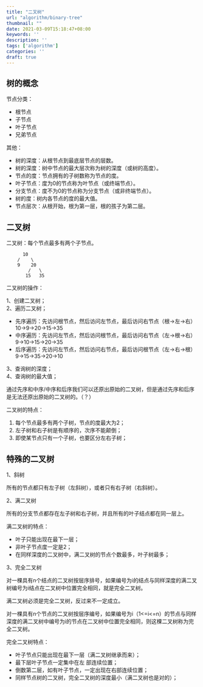 ```yaml
---
title: "二叉树"
url: "algorithm/binary-tree"
thumbnail: ""
date: 2021-03-09T15:18:47+08:00
keywords: ''
description: ''
tags: ['algorithm']
categories: ''
draft: true
---
```


## 树的概念

节点分类：

- 根节点  
- 子节点  
- 叶子节点  
- 兄弟节点  

其他：

- 树的深度：从根节点到最底层节点的层数。
- 树的深度：树中节点的最大层次称为树的深度（或树的高度）。  
- 节点的度：节点拥有的子树数称为节点的度。  
- 叶子节点：度为0的节点称为叶节点（或终端节点）。  
- 分支节点：度不为0的节点称为分支节点（或非终端节点）。  
- 树的度：树内各节点的度的最大值。  
- 节点层次：从根开始，根为第一层，根的孩子为第二层。 

## 二叉树

二叉树：每个节点最多有两个子节点。
```
      10
    /    \
    9    20
        /   \
       15   35
```

二叉树的操作： 

1、创建二叉树；    
2、遍历二叉树；    

- 先序遍历：先访问根节点，然后访问左节点，最后访问右节点（根->左->右）10->9->20->15->35  
- 中序遍历：先访问左节点，然后访问根节点，最后访问右节点（左->根->右）9->10->15->20->35  
- 后序遍历：先访问左节点，然后访问右节点，最后访问根节点（左->右->根）9->15->35->20->10  

3、查询树的深度；  
4、查询树的最大值；  

通过先序和中序/中序和后序我们可以还原出原始的二叉树，但是通过先序和后序是无法还原出原始的二叉树的。（？）

二叉树的特点：  

1. 每个节点最多有两个子树，节点的度最大为2；  
2. 左子树和右子树是有顺序的，次序不能颠倒；  
3. 即使某节点只有一个子树，也要区分左右子树；  

## 特殊的二叉树

1、斜树 

所有的节点都只有左子树（左斜树），或者只有右子树（右斜树）。

2、满二叉树  

所有的分支节点都存在左子树和右子树，并且所有的叶子结点都在同一层上。

满二叉树的特点：

- 叶子只能出现在最下一层；
- 非叶子节点度一定是2；
- 在同样深度的二叉树中，满二叉树的节点个数最多，叶子树最多；

3、完全二叉树  

对一棵具有n个结点的二叉树按层序排号，如果编号为i的结点与同样深度的满二叉树编号为i结点在二叉树中位置完全相同，就是完全二叉树。

满二叉树必须是完全二叉树，反过来不一定成立。  

对一棵具有n个节点的二叉树按层序编号，如果编号为i（1<=i<=n）的节点与同样深度的满二叉树中编号为i的节点在二叉树中位置完全相同，则这棵二叉树称为完全二叉树。  

完全二叉树特点：  

- 叶子节点只能出现在最下一层（满二叉树继承而来）；
- 最下层叶子节点一定集中在左 部连续位置；
- 倒数第二层，如有叶子节点，一定出现在右部连续位置；
- 同样节点树的二叉树，完全二叉树的深度最小（满二叉树也是对的）；
 

